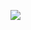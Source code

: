

![](https://img5.goodfon.ru/original/1600x900/c/b4/dark-souls-siegmeyer-of-catarina-yhorm-knight-robot-warrior.jpg)
